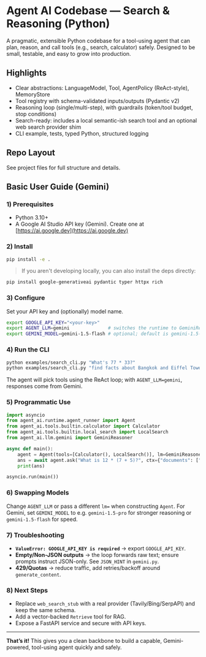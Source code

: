 # Agent AI Codebase — Search & Reasoning (Python)

A pragmatic, extensible Python codebase for a tool-using agent that can plan, reason, and call tools (e.g., search, calculator) safely. Designed to be small, testable, and easy to grow into production.

## Highlights
- Clear abstractions: LanguageModel, Tool, AgentPolicy (ReAct-style), MemoryStore
- Tool registry with schema-validated inputs/outputs (Pydantic v2)
- Reasoning loop (single/multi-step), with guardrails (token/tool budget, stop conditions)
- Search-ready: includes a local semantic-ish search tool and an optional web search provider shim
- CLI example, tests, typed Python, structured logging

## Repo Layout
See project files for full structure and details.

## Basic User Guide (Gemini)

### 1) Prerequisites

* Python 3.10+
* A Google AI Studio API key (Gemini). Create one at [https://ai.google.dev](https://ai.google.dev)

### 2) Install

```bash
pip install -e .
```

> If you aren't developing locally, you can also install the deps directly:

```bash
pip install google-generativeai pydantic typer httpx rich
```

### 3) Configure

Set your API key and (optionally) model name.

```bash
export GOOGLE_API_KEY="<your-key>"
export AGENT_LLM=gemini              # switches the runtime to GeminiReasoner
export GEMINI_MODEL=gemini-1.5-flash # optional; default is gemini-1.5-flash
```

### 4) Run the CLI

```bash
python examples/search_cli.py "What's 77 * 33?"
python examples/search_cli.py "find facts about Bangkok and Eiffel Tower"
```

The agent will pick tools using the ReAct loop; with `AGENT_LLM=gemini`, responses come from Gemini.

### 5) Programmatic Use

```python
import asyncio
from agent_ai.runtime.agent_runner import Agent
from agent_ai.tools.builtin.calculator import Calculator
from agent_ai.tools.builtin.local_search import LocalSearch
from agent_ai.llm.gemini import GeminiReasoner

async def main():
    agent = Agent(tools=[Calculator(), LocalSearch()], lm=GeminiReasoner())
    ans = await agent.ask("What is 12 * (7 + 5)?", ctx={"documents": ["Bangkok is Thailand's capital."]})
    print(ans)

asyncio.run(main())
```

### 6) Swapping Models

Change `AGENT_LLM` or pass a different `lm=` when constructing `Agent`. For Gemini, set `GEMINI_MODEL` to e.g. `gemini-1.5-pro` for stronger reasoning or `gemini-1.5-flash` for speed.

### 7) Troubleshooting

* **`ValueError: GOOGLE_API_KEY is required`** → export `GOOGLE_API_KEY`.
* **Empty/Non-JSON outputs** → the loop forwards raw text; ensure prompts instruct JSON-only. See `JSON_HINT` in `gemini.py`.
* **429/Quotas** → reduce traffic, add retries/backoff around `generate_content`.

### 8) Next Steps

* Replace `web_search_stub` with a real provider (Tavily/Bing/SerpAPI) and keep the same schema.
* Add a vector-backed `Retrieve` tool for RAG.
* Expose a FastAPI service and secure with API keys.

---

**That’s it!** This gives you a clean backbone to build a capable, Gemini-powered, tool-using agent quickly and safely.

